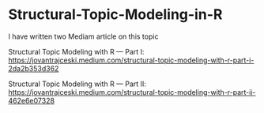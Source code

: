 # Structural-Topic-Modeling-in-R

I have written two Mediam article on this topic

Structural Topic Modeling with R — Part I:
https://jovantrajceski.medium.com/structural-topic-modeling-with-r-part-i-2da2b353d362

Structural Topic Modeling with R — Part II:
https://jovantrajceski.medium.com/structural-topic-modeling-with-r-part-ii-462e6e07328
